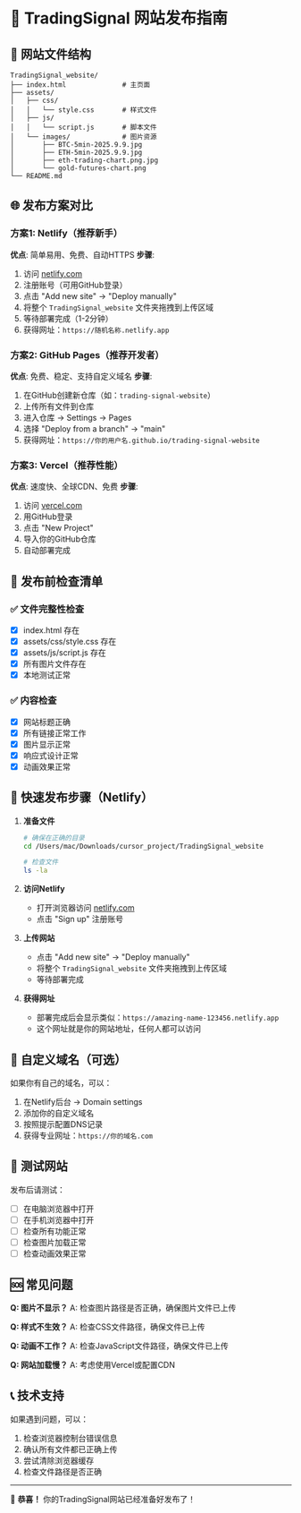 # 🚀 TradingSignal 网站发布指南

## 📁 网站文件结构
```
TradingSignal_website/
├── index.html              # 主页面
├── assets/
│   ├── css/
│   │   └── style.css       # 样式文件
│   ├── js/
│   │   └── script.js       # 脚本文件
│   └── images/             # 图片资源
│       ├── BTC-5min-2025.9.9.jpg
│       ├── ETH-5min-2025.9.9.jpg
│       ├── eth-trading-chart.png.jpg
│       └── gold-futures-chart.png
└── README.md
```

## 🌐 发布方案对比

### 方案1: Netlify（推荐新手）
**优点**: 简单易用、免费、自动HTTPS
**步骤**:
1. 访问 [netlify.com](https://netlify.com)
2. 注册账号（可用GitHub登录）
3. 点击 "Add new site" → "Deploy manually"
4. 将整个 `TradingSignal_website` 文件夹拖拽到上传区域
5. 等待部署完成（1-2分钟）
6. 获得网址：`https://随机名称.netlify.app`

### 方案2: GitHub Pages（推荐开发者）
**优点**: 免费、稳定、支持自定义域名
**步骤**:
1. 在GitHub创建新仓库（如：`trading-signal-website`）
2. 上传所有文件到仓库
3. 进入仓库 → Settings → Pages
4. 选择 "Deploy from a branch" → "main"
5. 获得网址：`https://你的用户名.github.io/trading-signal-website`

### 方案3: Vercel（推荐性能）
**优点**: 速度快、全球CDN、免费
**步骤**:
1. 访问 [vercel.com](https://vercel.com)
2. 用GitHub登录
3. 点击 "New Project"
4. 导入你的GitHub仓库
5. 自动部署完成

## 🔧 发布前检查清单

### ✅ 文件完整性检查
- [x] index.html 存在
- [x] assets/css/style.css 存在
- [x] assets/js/script.js 存在
- [x] 所有图片文件存在
- [x] 本地测试正常

### ✅ 内容检查
- [x] 网站标题正确
- [x] 所有链接正常工作
- [x] 图片显示正常
- [x] 响应式设计正常
- [x] 动画效果正常

## 🚀 快速发布步骤（Netlify）

1. **准备文件**
   ```bash
   # 确保在正确的目录
   cd /Users/mac/Downloads/cursor_project/TradingSignal_website
   
   # 检查文件
   ls -la
   ```

2. **访问Netlify**
   - 打开浏览器访问 [netlify.com](https://netlify.com)
   - 点击 "Sign up" 注册账号

3. **上传网站**
   - 点击 "Add new site" → "Deploy manually"
   - 将整个 `TradingSignal_website` 文件夹拖拽到上传区域
   - 等待部署完成

4. **获得网址**
   - 部署完成后会显示类似：`https://amazing-name-123456.netlify.app`
   - 这个网址就是你的网站地址，任何人都可以访问

## 🔗 自定义域名（可选）

如果你有自己的域名，可以：
1. 在Netlify后台 → Domain settings
2. 添加你的自定义域名
3. 按照提示配置DNS记录
4. 获得专业网址：`https://你的域名.com`

## 📱 测试网站

发布后请测试：
- [ ] 在电脑浏览器中打开
- [ ] 在手机浏览器中打开
- [ ] 检查所有功能正常
- [ ] 检查图片加载正常
- [ ] 检查动画效果正常

## 🆘 常见问题

**Q: 图片不显示？**
A: 检查图片路径是否正确，确保图片文件已上传

**Q: 样式不生效？**
A: 检查CSS文件路径，确保文件已上传

**Q: 动画不工作？**
A: 检查JavaScript文件路径，确保文件已上传

**Q: 网站加载慢？**
A: 考虑使用Vercel或配置CDN

## 📞 技术支持

如果遇到问题，可以：
1. 检查浏览器控制台错误信息
2. 确认所有文件都已正确上传
3. 尝试清除浏览器缓存
4. 检查文件路径是否正确

---

🎉 **恭喜！** 你的TradingSignal网站已经准备好发布了！
